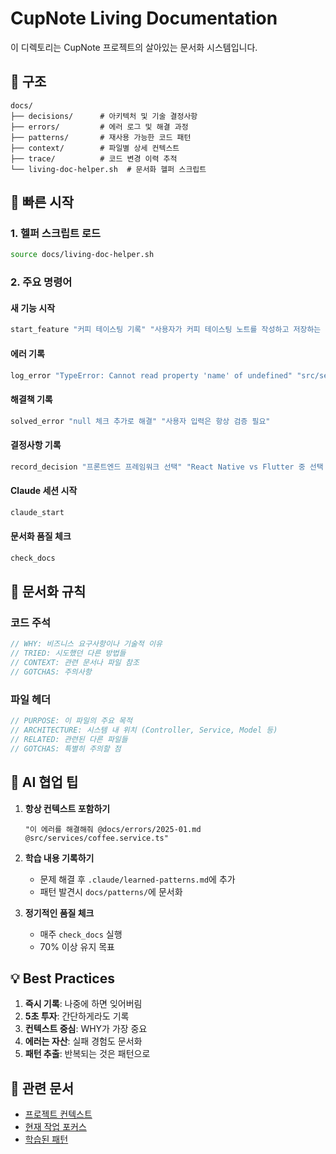 # CupNote Living Documentation

이 디렉토리는 CupNote 프로젝트의 살아있는 문서화 시스템입니다.

## 📂 구조

```
docs/
├── decisions/      # 아키텍처 및 기술 결정사항
├── errors/         # 에러 로그 및 해결 과정
├── patterns/       # 재사용 가능한 코드 패턴
├── context/        # 파일별 상세 컨텍스트
├── trace/          # 코드 변경 이력 추적
└── living-doc-helper.sh  # 문서화 헬퍼 스크립트
```

## 🚀 빠른 시작

### 1. 헬퍼 스크립트 로드
```bash
source docs/living-doc-helper.sh
```

### 2. 주요 명령어

#### 새 기능 시작
```bash
start_feature "커피 테이스팅 기록" "사용자가 커피 테이스팅 노트를 작성하고 저장하는 기능"
```

#### 에러 기록
```bash
log_error "TypeError: Cannot read property 'name' of undefined" "src/services/coffee.service.ts"
```

#### 해결책 기록
```bash
solved_error "null 체크 추가로 해결" "사용자 입력은 항상 검증 필요"
```

#### 결정사항 기록
```bash
record_decision "프론트엔드 프레임워크 선택" "React Native vs Flutter 중 선택 필요"
```

#### Claude 세션 시작
```bash
claude_start
```

#### 문서화 품질 체크
```bash
check_docs
```

## 📝 문서화 규칙

### 코드 주석
```typescript
// WHY: 비즈니스 요구사항이나 기술적 이유
// TRIED: 시도했던 다른 방법들
// CONTEXT: 관련 문서나 파일 참조
// GOTCHAS: 주의사항
```

### 파일 헤더
```typescript
// PURPOSE: 이 파일의 주요 목적
// ARCHITECTURE: 시스템 내 위치 (Controller, Service, Model 등)
// RELATED: 관련된 다른 파일들
// GOTCHAS: 특별히 주의할 점
```

## 🤖 AI 협업 팁

1. **항상 컨텍스트 포함하기**
   ```
   "이 에러를 해결해줘 @docs/errors/2025-01.md @src/services/coffee.service.ts"
   ```

2. **학습 내용 기록하기**
   - 문제 해결 후 `.claude/learned-patterns.md`에 추가
   - 패턴 발견시 `docs/patterns/`에 문서화

3. **정기적인 품질 체크**
   - 매주 `check_docs` 실행
   - 70% 이상 유지 목표

## 💡 Best Practices

1. **즉시 기록**: 나중에 하면 잊어버림
2. **5초 투자**: 간단하게라도 기록
3. **컨텍스트 중심**: WHY가 가장 중요
4. **에러는 자산**: 실패 경험도 문서화
5. **패턴 추출**: 반복되는 것은 패턴으로

## 🔗 관련 문서

- [프로젝트 컨텍스트](../.claude/project-context.md)
- [현재 작업 포커스](../.claude/current-focus.md)
- [학습된 패턴](../.claude/learned-patterns.md)
